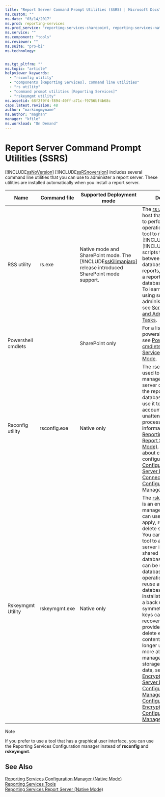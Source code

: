 ```yaml
---
title: "Report Server Command Prompt Utilities (SSRS) | Microsoft Docs"
ms.custom: ""
ms.date: "03/14/2017"
ms.prod: reporting-services
ms.prod_service: "reporting-services-sharepoint, reporting-services-native"
ms.service: ""
ms.component: "tools"
ms.reviewer: ""
ms.suite: "pro-bi"
ms.technology: 


ms.tgt_pltfrm: ""
ms.topic: "article"
helpviewer_keywords: 
  - "rsconfig utility"
  - "components [Reporting Services], command line utilities"
  - "rs utility"
  - "command prompt utilities [Reporting Services]"
  - "rskeymgmt utility"
ms.assetid: 68f2f9f4-f894-40ff-a71c-f9756bf4b68c
caps.latest.revision: 48
author: "markingmyname"
ms.author: "maghan"
manager: "kfile"
ms.workload: "On Demand"
---
```

# Report Server Command Prompt Utilities (SSRS)
  [!INCLUDE[ssNoVersion](../../includes/ssnoversion-md.md)] [!INCLUDE[ssRSnoversion](../../includes/ssrsnoversion-md.md)] includes several command line utilities that you can use to administer a report server. These utilities are installed automatically when you install a report server.  
  
|Name|Command file|Supported Deployment mode|Description|  
|----------|------------------|-------------------------------|-----------------|  
|RSS utility|rs.exe|Native mode and SharePoint mode. The [!INCLUDE[ssKilimanjaro](../../includes/sskilimanjaro-md.md)] release introduced SharePoint mode support.|The [rs utility](../../reporting-services/tools/rs-exe-utility-ssrs.md) is a script host that you can use to perform scripted operations. Use this tool to run [!INCLUDE[msCoName](../../includes/msconame-md.md)][!INCLUDE[vbprvb](../../includes/vbprvb-md.md)] scripts that copy data between report server databases, publish reports, create items in a report server database, and more. To learn more about using scripts to administer a server, see [Script Deployment and Administrative Tasks](../../reporting-services/tools/script-deployment-and-administrative-tasks.md).|  
|Powershell cmdlets||SharePoint only|For a list of the of the powershell cmdlets, see [PowerShell cmdlets for Reporting Services SharePoint Mode](../../reporting-services/report-server-sharepoint/powershell-cmdlets-for-reporting-services-sharepoint-mode.md).|  
|Rsconfig utility|rsconfig.exe|Native only|The [rsconfig utility](../../reporting-services/tools/rsconfig-utility-ssrs.md) is used to configure and manage a report server connection to the report server database. You can also use it to specify a user account to use for unattended report processing. For more information, see [Reporting Services Report Server &#40;Native Mode&#41;](../../reporting-services/report-server/reporting-services-report-server-native-mode.md). To learn more about connection configuration, see [Configure a Report Server Database Connection  &#40;SSRS Configuration Manager&#41;](../../reporting-services/install-windows/configure-a-report-server-database-connection-ssrs-configuration-manager.md).|  
|Rskeymgmt Utility|rskeymgmt.exe|Native only|The [rskeymgmt utility](../../reporting-services/tools/rskeymgmt-utility-ssrs.md) is an encryption key management tool. You can use it to back up, apply, recreate, and delete symmetric keys. You can also use this tool to attach a report server instance to a shared report server database. Rskeymgmt can be used in database recovery operations. You can reuse an existing database in a new installation by applying a back up copy of the symmetric key. If the keys cannot be recovered, this tool provides a way to delete encrypted content that you no longer use. To learn more about key management and storage of sensitive data, see [Store Encrypted Report Server Data &#40;SSRS Configuration Manager&#41;](../../reporting-services/install-windows/ssrs-encryption-keys-store-encrypted-report-server-data.md) and [Configure and Manage Encryption Keys &#40;SSRS Configuration Manager&#41;](../../reporting-services/install-windows/ssrs-encryption-keys-manage-encryption-keys.md).|  
  
> [!NOTE]  
>  If you prefer to use a tool that has a graphical user interface, you can use the Reporting Services Configuration manager instead of **rsconfig** and **rskeymgmt**.  
  
## See Also  
 [Reporting Services Configuration Manager &#40;Native Mode&#41;](../../reporting-services/install-windows/reporting-services-configuration-manager-native-mode.md)   
 [Reporting Services Tools](../../reporting-services/tools/reporting-services-tools.md)   
 [Reporting Services Report Server &#40;Native Mode&#41;](../../reporting-services/report-server/reporting-services-report-server-native-mode.md)  
  
  
